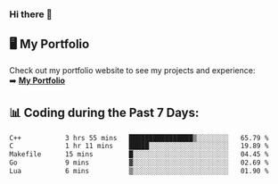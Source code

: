 ### Hi there 🌱  

## 🖥️ My Portfolio  
Check out my portfolio website to see my projects and experience:  
➡️ [**My Portfolio**](https://dieg0raf.github.io/)  

## 📊 Coding during the Past 7 Days: 
<!--START_SECTION:waka-->

```txt
C++           3 hrs 55 mins   ████████████████▒░░░░░░░░   65.79 %
C             1 hr 11 mins    █████░░░░░░░░░░░░░░░░░░░░   19.89 %
Makefile      15 mins         █░░░░░░░░░░░░░░░░░░░░░░░░   04.45 %
Go            9 mins          ▓░░░░░░░░░░░░░░░░░░░░░░░░   02.69 %
Lua           6 mins          ▒░░░░░░░░░░░░░░░░░░░░░░░░   01.90 %
```

<!--END_SECTION:waka-->
<!--
**Dieg0raf/Dieg0raf** is a ✨ _special_ ✨ repository because its `README.md` (this file) appears on your GitHub profile.

Here are some ideas to get you started:

- 🔭 I’m currently working on ...
- 🌱 I’m currently learning ...
- 👯 I’m looking to collaborate on ...
- 🤔 I’m looking for help with ...
- 💬 Ask me about ...
- 📫 How to reach me: ...
- 😄 Pronouns: ...
- ⚡ Fun fact: ...
-->
